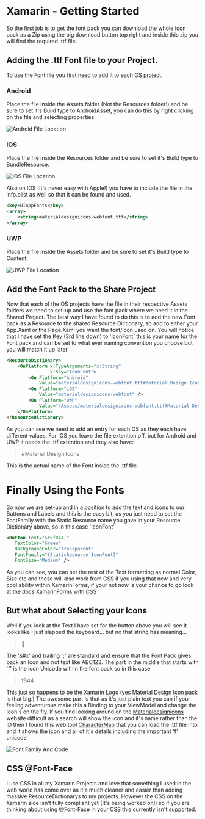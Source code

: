 # Xamarin - Getting Started

So the first job is to get the font pack you can download the whole Icon pack as a Zip using the big download button top right and inside this zip you will find the required .ttf file.

## Adding the .ttf Font file to your Project.

To use the Font file you first need to add it to each OS project.

### Android

Place the file inside the Assets folder (Not the Resources folder!) and be sure to set it's Build type to AndroidAsset, you can do this by right clicking on the file and selecting properties.

![Android File Location](/assets/resources/xamarin-android-file-location.png) 

### IOS

Place the file inside the Resources folder and be sure to set it's Build type to BundleResource.

![IOS File Location](/assets/resources/xamarin-ios-file-location-small.png) 

Also on IOS (It's never easy with Apple!) you have to include the file in the info.plist as well so that it can be found and used.

```xml
<key>UIAppFonts</key>
<array>
    <string>materialdesignicons-webfont.ttf</string>
</array>
```
 ### UWP

 Place the file inside the Assets folder and be sure to set it's Build type to Content.

 ![UWP File Location](/assets/resources/xamarin-uwp-file-location-small.png) 

 ## Add the Font Pack to the Share Project

 Now that each of the OS projects have the file in their respective Assets folders we need to set-up and use the font pack where we need it in the Shared Project.  The best way I have found to do this is to add the new Font pack as a Resource to the shared Resource Dictionary, so add to either your App.Xaml or the Page.Xaml you want the font/icon used on.  You will notice that I have set the Key (3rd line down) to 'IconFont' this is your name for the Font pack and can be set to what ever naming convention you choose but you will match it up later.

```xml
<ResourceDictionary>
    <OnPlatform x:TypeArguments="x:String"
                x:Key="IconFont">
        <On Platform="Android"
            Value="materialdesignicons-webfont.ttf#Material Design Icons" />
        <On Platform="iOS"
            Value="materialdesignicons-webfont" />
        <On Platform="UWP"
            Value="/Assets/materialdesignicons-webfont.ttf#Material Design Icons" />
    </OnPlatform>
</ResourceDictionary>
```

 As you can see we need to add an entry for each OS as they each have different values.  For IOS you leave the file extention off, but for Android and UWP it needs the .ttf extention and they also have:

 > #Material Design Icons

 This is the actual name of the Font inside the .ttf file.

 # Finally Using the Fonts
 
 So now we are set-up and in a position to add the text and icons to our Buttons and Labels and this is the easy bit, as you just need to set the FontFamily with the Static Resource name you gave in your Resource Dictionary above, so in this case 'IconFont'

 ```xml
<Button Text="&#xf844;"
    TextColor="Green"
    BackgroundColor="Transparent"
    FontFamily="{StaticResource IconFont}"
    FontSize="Medium" />
```

 As you can see, you can set the rest of the Text formatting as normal Color, Size etc and these will also work from CSS if you using that new and very cool ability within XamarinForms, if your not now is your chance to go look at the docs [XamarinForms with CSS](https://docs.microsoft.com/en-us/xamarin/xamarin-forms/user-interface/styles/css/)

 ## But what about Selecting your Icons
 
 Well if you look at the Text I have set for the button above you will see it looks like I just slapped the keyboard... but no that string has meaning...
 
 > &#xf4ab;
 
 The '&#x' and trailing ';' are standard and ensure that the Font Pack gives back an Icon and not text like ABC123.  The part in the middle that starts with 'f' is the icon Unicode within the font pack so in this case
 
 > f844
 
 This just so happens to be the Xamarin Logo (yes Material Design Icon pack is that big.)
 The awesome part is that as it's just plain text you can if your feeling adventurous make this a Binding to your ViewModel and change the Icon's on the fly.
 If you find looking around on the [Materialdesignicons](https://materialdesignicons.com/) website difficult as a search will show the icon and it's name rather than the ID then I found this web tool [CharacterMap](http://bluejamesbond.github.io/CharacterMap/) that you can load the .ttf file into and it shows the icon and all of it's details including the important 'f' unicode
 
 ![Font Family And Code](/assets/resources/xamarin-fontfamily-and-code-small.png)
 
 ## CSS @Font-Face
 
 I use CSS in all my Xamarin Projects and love that something I used in the web world has come over as it's much cleaner and easier than adding massive ResourceDictionarys to my projects.  However the CSS on the Xamarin side isn't fully compliant yet (It's being worked on!) so if you are thinking about using @Font-Face in your CSS this currently isn't supported. 
